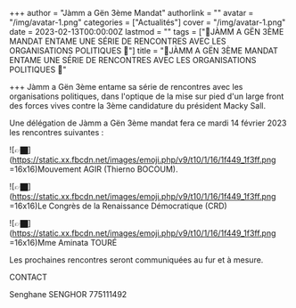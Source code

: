 +++
author = "Jàmm a Gën 3ème Mandat"
authorlink = ""
avatar = "/img/avatar-1.png"
categories = ["Actualités"]
cover = "/img/avatar-1.png"
date = 2023-02-13T00:00:00Z
lastmod = ""
tags = ["🚨JÀMM A GËN 3ÈME MANDAT ENTAME UNE SÉRIE DE RENCONTRES AVEC LES ORGANISATIONS POLITIQUES 🚨"]
title = "🚨JÀMM A GËN 3ÈME MANDAT ENTAME UNE SÉRIE DE RENCONTRES AVEC LES ORGANISATIONS POLITIQUES 🚨"

+++
Jàmm a Gën 3ème entame sa série de rencontres avec les organisations politiques, dans l'optique de la mise sur pied d'un large front des forces vives contre la 3ème candidature du président Macky Sall.

Une délégation de Jàmm a Gën 3ème mandat fera ce mardi 14 février 2023 les rencontres suivantes :

![👉🏿](https://static.xx.fbcdn.net/images/emoji.php/v9/t10/1/16/1f449_1f3ff.png =16x16)Mouvement AGIR (Thierno BOCOUM).

![👉🏿](https://static.xx.fbcdn.net/images/emoji.php/v9/t10/1/16/1f449_1f3ff.png =16x16)Le Congrès de la Renaissance Démocratique (CRD)

![👉🏿](https://static.xx.fbcdn.net/images/emoji.php/v9/t10/1/16/1f449_1f3ff.png =16x16)Mme Aminata TOURÉ

Les prochaines rencontres seront communiquées au fur et à mesure.

CONTACT

Senghane SENGHOR 775111492